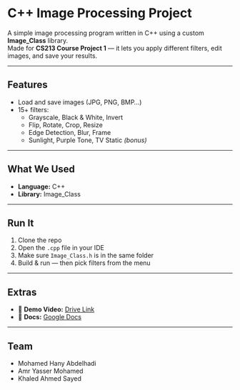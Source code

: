 # **C++ Image Processing Project**

A simple image processing program written in C++ using a custom **Image_Class** library.  
Made for **CS213 Course Project 1** — it lets you apply different filters, edit images, and save your results.

---

## **Features**
- Load and save images (JPG, PNG, BMP…)
- 15+ filters:
  - Grayscale, Black & White, Invert  
  - Flip, Rotate, Crop, Resize  
  - Edge Detection, Blur, Frame  
  - Sunlight, Purple Tone, TV Static *(bonus)*

---

## **What We Used**
- **Language:** C++  
- **Library:** Image_Class  

---

## **Run It**
1. Clone the repo  
2. Open the `.cpp` file in your IDE  
3. Make sure `Image_Class.h` is in the same folder  
4. Build & run — then pick filters from the menu  

---

## **Extras**
- 🎥 **Demo Video:** [Drive Link](https://drive.google.com/file/d/1rZ5XcaWlAWGU9rNKdsSATeo7JeO7y8o2/view?usp=drive_link)  
- 📄 **Docs:** [Google Docs](https://docs.google.com/document/d/1zlIxa9XC3uUKnvoFgPxIoYRP5eJOgVVjFLpXnxXxr0Y/edit?usp=drive_link)  

---

## **Team**
- Mohamed Hany Abdelhadi  
- Amr Yasser Mohamed  
- Khaled Ahmed Sayed  

